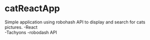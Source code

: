 # catReactApp
Simple application using robohash API to display and search for cats pictures.
-React  
-Tachyons
-robodash API
